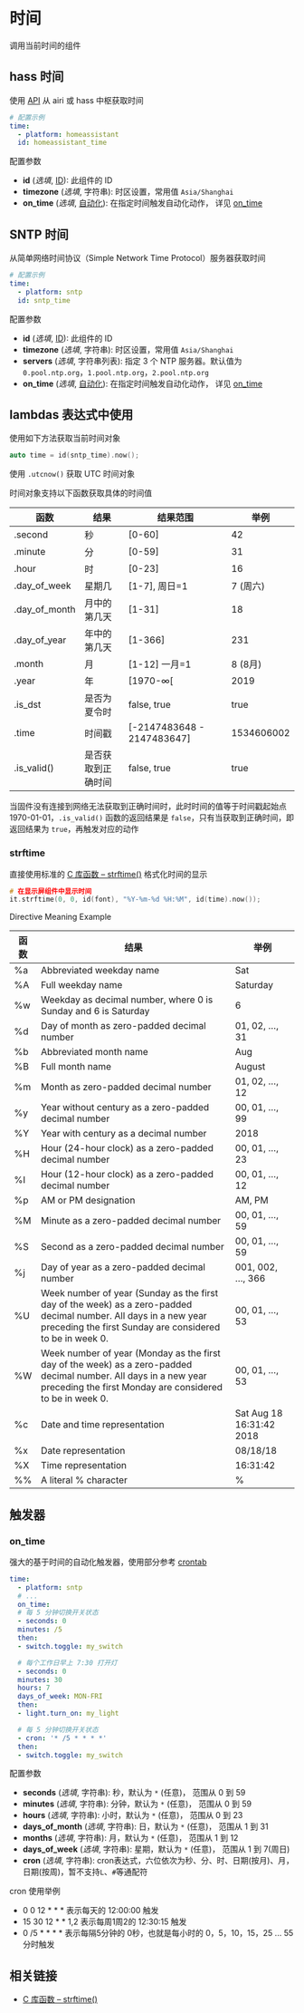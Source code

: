 # 时间

调用当前时间的组件

## hass 时间

使用 [API](esphome/components/api) 从 airi 或 hass 中枢获取时间

```yaml
# 配置示例
time:
  - platform: homeassistant
  id: homeassistant_time
```

配置参数

- **id** (*选填*, [ID](esphome/guides/configuration-types#id)): 此组件的 ID
- **timezone** (*选填*, 字符串): 时区设置，常用值 `Asia/Shanghai` 
- **on_time** (*选填*, [自动化](esphome/guides/automations)): 在指定时间触发自动化动作， 详见 [on_time](#on_time)



## SNTP 时间

从简单网络时间协议（Simple Network Time Protocol）服务器获取时间

```yaml
# 配置示例
time:
  - platform: sntp
  id: sntp_time
```

配置参数

- **id** (*选填*, [ID](esphome/guides/configuration-types#id)): 此组件的 ID
- **timezone** (*选填*, 字符串): 时区设置，常用值 `Asia/Shanghai` 
- **servers** (*选填*, 字符串列表): 指定 3 个 NTP 服务器。默认值为  `0.pool.ntp.org`，`1.pool.ntp.org`，`2.pool.ntp.org`
- **on_time** (*选填*, [自动化](esphome/guides/automations)): 在指定时间触发自动化动作， 详见 [on_time](#on_time)




## lambdas 表达式中使用

使用如下方法获取当前时间对象

```c++
auto time = id(sntp_time).now();
```

使用 `.utcnow()` 获取 UTC 时间对象

时间对象支持以下函数获取具体的时间值

| 函数 | 结果 | 结果范围 | 举例 |
| ---- | --------------- | --------------- | --- |
| .second | 秒 | [0-60] | 42 |
| .minute | 分 | [0-59] | 31 |
| .hour | 时 | [0-23] | 16 |
| .day_of_week  | 星期几  | [1-7], 周日=1  | 7 (周六) |
| .day_of_month | 月中的第几天 | [1-31] | 18 |
| .day_of_year  | 年中的第几天 | [1-366]  | 231  |
| .month  | 月 | [1-12] 一月=1| 8 (8月) |
| .year | 年 | [1970-∞[ | 2019 |
| .is_dst | 是否为夏令时| false, true  | true |
| .time | 时间戳 | [-2147483648 - 2147483647]  | 1534606002 |
| .is_valid() | 是否获取到正确时间 | false, true  | true |

当固件没有连接到网络无法获取到正确时间时，此时时间的值等于时间戳起始点 1970-01-01，`.is_valid()` 函数的返回结果是  `false`，只有当获取到正确时间，即返回结果为 `true`，再触发对应的动作



### strftime

直接使用标准的 [C 库函数 – strftime()](http://wiki.jikexueyuan.com/project/c/strftime.html) 格式化时间的显示


```c++
# 在显示屏组件中显示时间
it.strftime(0, 0, id(font), "%Y-%m-%d %H:%M", id(time).now());
```



Directive	Meaning	Example



| 函数 | 结果 |  举例 |
| ---- | --------------- | --------------- | 
| %a | Abbreviated weekday name | Sat |
| %A | Full weekday name | Saturday |
| %w | Weekday as decimal number, where 0 is Sunday and 6 is Saturday | 6 |
| %d | Day of month as zero-padded decimal number | 01, 02, …, 31 |
| %b | Abbreviated month name | Aug |
| %B | Full month name | August |
| %m | Month as zero-padded decimal number|01, 02, …, 12 |
| %y | Year without century as a zero-padded decimal number|00, 01, …, 99 |
| %Y | Year with century as a decimal number|2018 |
| %H | Hour (24-hour clock) as a zero-padded decimal number|00, 01, …, 23 |
| %I | Hour (12-hour clock) as a zero-padded decimal number|00, 01, …, 12 |
| %p | AM or PM designation|AM, PM |
| %M | Minute as a zero-padded decimal number|00, 01, …, 59 |
| %S | Second as a zero-padded decimal number|00, 01, …, 59 |
| %j | Day of year as a zero-padded decimal number|001, 002, …, 366 |
| %U | Week number of year (Sunday as the first day of the week) as a zero-padded decimal number. All days in a new year preceding the first Sunday are considered to be in week 0.|00, 01, …, 53 |
| %W | Week number of year (Monday as the first day of the week) as a zero-padded decimal number. All days in a new year preceding the first Monday are considered to be in week 0.|00, 01, …, 53 |
| %c | Date and time representation|Sat Aug 18 16:31:42 2018 |
| %x | Date representation|08/18/18 |
| %X | Time representation|16:31:42 |
| %% | A literal % character|% |

## 触发器

### on_time

强大的基于时间的自动化触发器，使用部分参考 [crontab](https://crontab.guru/)


```yaml
time:
  - platform: sntp
  # ...
  on_time:
  # 每 5 分钟切换开关状态
  - seconds: 0
  minutes: /5
  then:
  - switch.toggle: my_switch

  # 每个工作日早上 7:30 打开灯
  - seconds: 0
  minutes: 30
  hours: 7
  days_of_week: MON-FRI
  then:
  - light.turn_on: my_light

  # 每 5 分钟切换开关状态
  - cron: '* /5 * * * *'
  then:
  - switch.toggle: my_switch
```

配置参数

- **seconds** (*选填*, 字符串): 秒，默认为 `*` (任意)， 范围从 0 到 59
- **minutes** (*选填*, 字符串): 分钟，默认为 `*` (任意)， 范围从 0 到 59
- **hours** (*选填*, 字符串): 小时，默认为 `*` (任意)， 范围从 0 到 23
- **days_of_month** (*选填*, 字符串): 日，默认为 `*` (任意)， 范围从 1 到 31
- **months** (*选填*, 字符串): 月，默认为 `*` (任意)， 范围从 1 到 12
- **days_of_week** (*选填*, 字符串): 星期，默认为 `*` (任意)， 范围从 1 到 7(周日)
- **cron** (*选填*, 字符串): cron表达式，六位依次为秒、分、时、日期(按月)、月，日期(按周)，暂不支持`L`、`#`等通配符

cron 使用举例

- 0 0 12 * * * 表示每天的 12:00:00 触发
- 15 30 12 * * 1,2 表示每周1周2的 12:30:15 触发
- 0 /5 * * * * 表示每隔5分钟的 0秒，也就是每小时的 0，5，10，15，25 ...  55分时触发






## 相关链接

- [C 库函数 – strftime()](http://wiki.jikexueyuan.com/project/c/strftime.html)



